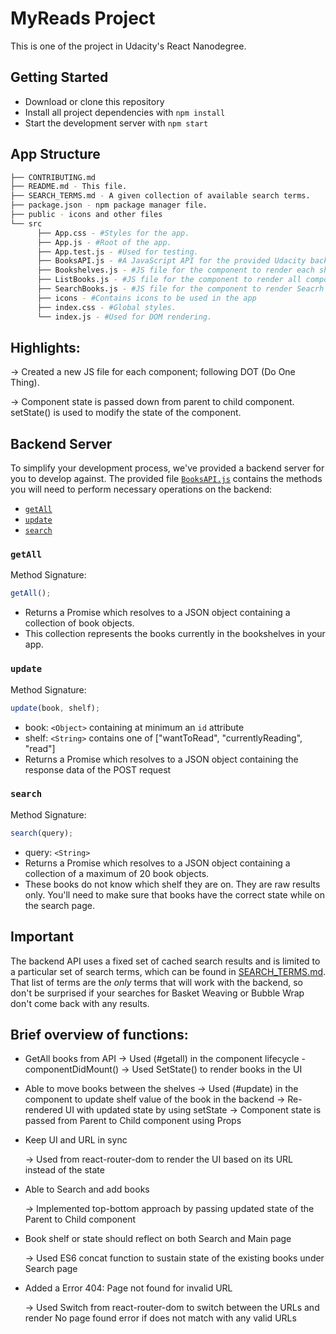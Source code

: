 # MyReads Project

This is one of the project in Udacity's React Nanodegree.

## Getting Started

- Download or clone this repository
- Install all project dependencies with `npm install`
- Start the development server with `npm start`

## App Structure

```bash
├── CONTRIBUTING.md
├── README.md - This file.
├── SEARCH_TERMS.md - A given collection of available search terms.
├── package.json - npm package manager file.
├── public - icons and other files
└── src
      ├── App.css - #Styles for the app.
      ├── App.js - #Root of the app.
      ├── App.test.js - #Used for testing.
      ├── BooksAPI.js - #A JavaScript API for the provided Udacity backend.
      ├── Bookshelves.js - #JS file for the component to render each shelf items.
      ├── ListBooks.js - #JS file for the component to render all components on the page.
      ├── SearchBooks.js - #JS file for the component to render Seacrh books page.
      ├── icons - #Contains icons to be used in the app
      ├── index.css - #Global styles.
      └── index.js - #Used for DOM rendering.
```

## Highlights:

-> Created a new JS file for each component; following DOT (Do One Thing).


-> Component state is passed down from parent to child component. setState() is used to modify the state of the component.

## Backend Server

To simplify your development process, we've provided a backend server for you to develop against. The provided file [`BooksAPI.js`](src/BooksAPI.js) contains the methods you will need to perform necessary operations on the backend:

- [`getAll`](#getall)
- [`update`](#update)
- [`search`](#search)

### `getAll`

Method Signature:

```js
getAll();
```

- Returns a Promise which resolves to a JSON object containing a collection of book objects.
- This collection represents the books currently in the bookshelves in your app.

### `update`

Method Signature:

```js
update(book, shelf);
```

- book: `<Object>` containing at minimum an `id` attribute
- shelf: `<String>` contains one of ["wantToRead", "currentlyReading", "read"]
- Returns a Promise which resolves to a JSON object containing the response data of the POST request

### `search`

Method Signature:

```js
search(query);
```

- query: `<String>`
- Returns a Promise which resolves to a JSON object containing a collection of a maximum of 20 book objects.
- These books do not know which shelf they are on. They are raw results only. You'll need to make sure that books have the correct state while on the search page.

## Important

The backend API uses a fixed set of cached search results and is limited to a particular set of search terms, which can be found in [SEARCH_TERMS.md](SEARCH_TERMS.md). That list of terms are the _only_ terms that will work with the backend, so don't be surprised if your searches for Basket Weaving or Bubble Wrap don't come back with any results.

## Brief overview of functions:

- GetAll books from API
  -> Used (#getall) in the component lifecycle - componentDidMount()
  -> Used SetState() to render books in the UI

- Able to move books between the shelves
  -> Used (#update) in the component to update shelf value of the book in the backend
  -> Re-rendered UI with updated state by using setState
  -> Component state is passed from Parent to Child component using Props

- Keep UI and URL in sync

  -> Used <BrowserRouter /> from react-router-dom to render the UI based on its URL instead of the state

- Able to Search and add books

  -> Implemented top-bottom approach by passing updated state of the Parent to Child component

- Book shelf or state should reflect on both Search and Main page

  -> Used ES6 concat function to sustain state of the existing books under Search page

- Added a Error 404: Page not found for invalid URL

  -> Used Switch from react-router-dom to switch between the URLs and render No page found error if does not match with any valid URLs
